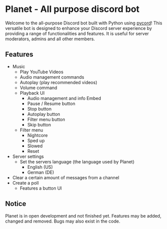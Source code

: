 # Planet - All purpose discord bot
Welcome to the all-purpose Discord bot built with Python using [pycord](https://github.com/Pycord-Development/pycord)! This versatile bot is designed to enhance your Discord server experience by providing a range of functionalities and features. It is useful for server moderators, admins and all other members.
## Features
- Music
  - Play YouTube Videos
  - Audio management commands
  - Autoplay (play recommended videos)
  - Volume command
  - Playback UI
    - Audio management and info Embed
    - Pause / Resume button
    - Stop button
    - Autoplay button
    - Filter menu button
    - Skip button
  - Filter menu
    - Nightcore
    - Sped up
    - Slowed
    - Reset
- Server settings
  - Set the servers language (the language used by Planet)
    - English (US)
    - German (DE)
- Clear a certain amount of messages from a channel
- Create a poll
  - Features a button UI

## Notice
Planet is in open development and not finished yet.
Features may be added, changed and removed. Bugs may also exist in the code.